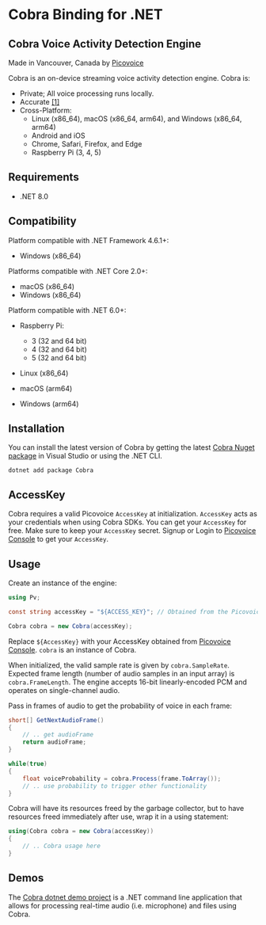 # Cobra Binding for .NET

## Cobra Voice Activity Detection Engine

Made in Vancouver, Canada by [Picovoice](https://picovoice.ai)

Cobra is an on-device streaming voice activity detection engine. Cobra is:

- Private; All voice processing runs locally.
- Accurate [[1]](https://picovoice.ai/docs/benchmark/vad/#results)
- Cross-Platform:
    - Linux (x86_64), macOS (x86_64, arm64), and Windows (x86_64, arm64)
    - Android and iOS
    - Chrome, Safari, Firefox, and Edge
    - Raspberry Pi (3, 4, 5)

## Requirements

- .NET 8.0

## Compatibility

Platform compatible with .NET Framework 4.6.1+:

- Windows (x86_64)

Platforms compatible with .NET Core 2.0+:

- macOS (x86_64)
- Windows (x86_64)

Platform compatible with .NET 6.0+:

- Raspberry Pi:
  - 3 (32 and 64 bit)
  - 4 (32 and 64 bit)
  - 5 (32 and 64 bit)

- Linux (x86_64)
- macOS (arm64)
- Windows (arm64)

## Installation

You can install the latest version of Cobra by getting the latest [Cobra Nuget package](https://www.nuget.org/packages/Cobra/)
in Visual Studio or using the .NET CLI.

```console
dotnet add package Cobra
```

## AccessKey

Cobra requires a valid Picovoice `AccessKey` at initialization. `AccessKey` acts as your credentials when using Cobra SDKs.
You can get your `AccessKey` for free. Make sure to keep your `AccessKey` secret.
Signup or Login to [Picovoice Console](https://console.picovoice.ai/) to get your `AccessKey`.

## Usage

Create an instance of the engine:

```csharp
using Pv;

const string accessKey = "${ACCESS_KEY}"; // Obtained from the Picovoice Console (https://console.picovoice.ai/)

Cobra cobra = new Cobra(accessKey);
```

Replace `${AccessKey}` with your AccessKey obtained from [Picovoice Console](https://console.picovoice.ai/). `cobra` is an instance of Cobra.

When initialized, the valid sample rate is given by `cobra.SampleRate`. Expected frame length (number of audio samples
in an input array) is `cobra.FrameLength`. The engine accepts 16-bit linearly-encoded PCM and operates on
single-channel audio.

Pass in frames of audio to get the probability of voice in each frame:

```csharp
short[] GetNextAudioFrame()
{
    // .. get audioFrame
    return audioFrame;
}

while(true)
{
    float voiceProbability = cobra.Process(frame.ToArray());
    // .. use probability to trigger other functionality
}
```

Cobra will have its resources freed by the garbage collector, but to have resources freed immediately after use,
wrap it in a using statement:

```csharp
using(Cobra cobra = new Cobra(accessKey))
{
    // .. Cobra usage here
}
```

## Demos

The [Cobra dotnet demo project](https://github.com/Picovoice/cobra/tree/main/demo/dotnet) is a .NET command line application that allows for
processing real-time audio (i.e. microphone) and files using Cobra.
